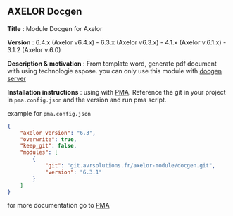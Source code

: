 ## AXELOR Docgen 

**Title** : Module Docgen for Axelor

**Version** : 6.4.x (Axelor v6.4.x) - 6.3.x (Axelor v6.3.x) - 4.1.x (Axelor v.6.1.x) - 3.1.2 (Axelor v.6.0)

**Description & motivation** : From template word, generate pdf document with using technologie aspose.
you can only use this module with [docgen server](https://git.avrsolutions.fr/avr/docgen)


**Installation instructions** : using with [PMA](https://git.avrsolutions.fr/avr/pma). Reference the git in your project in `pma.config.json` and the version and run pma script. 

example for `pma.config.json`

```json
{
    "axelor_version": "6.3",
    "overwrite": true,
    "keep_git": false,
    "modules": [
        {
            "git": "git.avrsolutions.fr/axelor-module/docgen.git",
            "version": "6.3.1"
        }
    ]
}

```

for more documentation go to [PMA](https://git.avrsolutions.fr/avr/pma)